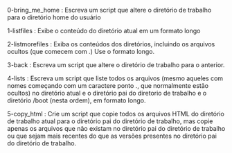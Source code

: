 0-bring_me_home : Escreva um script que altere o diretório de trabalho para o diretório home do usuário

1-listfiles : Exibe o conteúdo do diretório atual em um formato longo

2-listmorefiles : Exiba os conteúdos dos diretórios, incluindo os arquivos ocultos (que comecem com .) Use o formato longo.

3-back : Escreva um script que altere o diretório de trabalho para o anterior.

4-lists : Escreva um script que liste todos os arquivos (mesmo aqueles com nomes começando com um caractere ponto ., que normalmente estão ocultos) no diretório atual e o diretório pai do diretorio de trabalho e o diretório /boot (nesta ordem), em formato longo.

5-copy_html : Crie um script que copie todos os arquivos HTML do diretório de trabalho atual para o diretório pai do diretório de trabalho, mas copie apenas os arquivos que não existam no diretório pai do diretório de trabalho ou que sejam mais recentes do que as versões presentes no diretório pai do diretório de trabalho.
